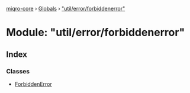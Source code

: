 [miqro-core](../README.md) › [Globals](../globals.md) › ["util/error/forbiddenerror"](_util_error_forbiddenerror_.md)

# Module: "util/error/forbiddenerror"

## Index

### Classes

* [ForbiddenError](../classes/_util_error_forbiddenerror_.forbiddenerror.md)
